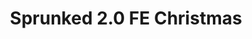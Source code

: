 ---
slug: sprunked-20-fe-christmas
title: Sprunked 2.0 FE Christmas
description: "Sprunked 2.0 FE Christmas is an exciting online game. Play for free directly in your browser!"
icon: /images/new_mods/Sprunked 2.0 FE Christmas.png
url: https://wowtbc.net/sprunkin/sprunked-fe-christmas/index.html
previewImage: /images/new_mods/Sprunked 2.0 FE Christmas.png
type: new mods

# SEO配置
seo:
  title: "Sprunked 2.0 FE Christmas - Play Free Online Game | Fun Browser Games"
  description: "Sprunked 2.0 FE Christmas - Play this fun online game for free in your browser. No download required!"
  ogImage: "/images/new_mods/Sprunked 2.0 FE Christmas.png"
  keywords: "sprunked-20-fe-christmas, online game, browser game, free game, new mods game, play online"

videoUrls:
  - https://www.youtube.com/embed/example1
  - https://www.youtube.com/embed/example2

whyPlay:
  title: "Why Play Sprunked 2.0 FE Christmas?"
  items:
    - "Immersive Gameplay: Sprunked 2.0 FE Christmas offers an engaging and immersive gaming experience that will keep you entertained for hours"
    - "Challenging Levels: Test your skills with increasingly difficult challenges and obstacles"
    - "Beautiful Graphics: Enjoy stunning visuals and smooth animations that bring the game world to life"
    - "Regular Updates: New content and features are added regularly to keep the game fresh and exciting"
    - "Free to Play: Experience all the fun without spending a penny"
    - "Community Features: Connect with other players, share strategies, and compete for high scores"
    - "Cross-Platform: Play on any device with a web browser, no downloads required"

features:
  title: "Key Features of Sprunked 2.0 FE Christmas"
  image: "/images/new_mods/Sprunked 2.0 FE Christmas.png"
  items:
    - "Intuitive Controls: Easy to learn controls make Sprunked 2.0 FE Christmas accessible for players of all skill levels"
    - "Multiple Game Modes: Enjoy various gameplay options that provide different challenges and experiences"
    - "Character Customization: Personalize your gaming experience with unique characters and items"
    - "Achievement System: Complete special tasks to earn rewards and recognition"
    - "Leaderboards: Compete with players worldwide and see who can achieve the highest scores"

characteristics:
  title: "Game Characteristics"
  image: "/images/new_mods/Sprunked 2.0 FE Christmas.png"
  items:
    - "Genre: New mods game with elements of strategy and skill"
    - "Difficulty: Suitable for both casual gamers and those seeking a challenge"
    - "Play Time: Quick sessions or extended gameplay, depending on your preference"
    - "Art Style: Vibrant and engaging visuals that enhance the gaming experience"
    - "Sound Design: Immersive audio that complements the gameplay perfectly"

info: "Sprunked 2.0 FE Christmas is an exciting online game that offers players a unique and engaging gaming experience. With its intuitive controls, stunning visuals, and challenging gameplay, Sprunked 2.0 FE Christmas provides hours of entertainment for players of all ages and skill levels. Whether you're looking for a quick gaming session during a break or an extended play session, Sprunked 2.0 FE Christmas delivers an immersive experience that will keep you coming back for more. The game features multiple levels of increasing difficulty, ensuring that players are constantly challenged as they progress. With regular updates adding new content and features, Sprunked 2.0 FE Christmas remains fresh and exciting, providing endless entertainment options for its growing community of players."

howToPlayIntro: "Welcome to Sprunked 2.0 FE Christmas! This guide will walk you through the basics and help you master the game. Whether you're a beginner or looking to improve your skills, these tips and instructions will enhance your gaming experience."

howToPlaySteps:
  - title: "Getting Started"
    description: "Begin your Sprunked 2.0 FE Christmas adventure by familiarizing yourself with the controls. Use your keyboard or mouse to navigate through the game interface. The tutorial will guide you through the basic mechanics and help you understand the objectives."
  - title: "Understanding the Objectives"
    description: "In Sprunked 2.0 FE Christmas, your main goal is to progress through levels by completing specific objectives. Each level presents unique challenges that require different strategies and approaches."
  - title: "Mastering the Controls"
    description: "Practice using the controls to improve your precision and reaction time. Sprunked 2.0 FE Christmas requires quick reflexes and strategic thinking to overcome obstacles and defeat opponents."
  - title: "Utilizing Power-ups"
    description: "Collect power-ups throughout the game to enhance your abilities and overcome difficult challenges. Each power-up offers unique advantages that can be crucial for success."
  - title: "Developing Strategies"
    description: "As you progress in Sprunked 2.0 FE Christmas, develop effective strategies for different scenarios. Analyze patterns, anticipate challenges, and adapt your approach to maximize your performance."

faq:
  title: "Frequently Asked Questions about Sprunked 2.0 FE Christmas"
  items:
    - question: "Is Sprunked 2.0 FE Christmas free to play?"
      answer: "Yes, Sprunked 2.0 FE Christmas is completely free to play directly in your web browser. No downloads or purchases are required to enjoy the full game experience."
    - question: "Can I play Sprunked 2.0 FE Christmas on mobile devices?"
      answer: "Yes, Sprunked 2.0 FE Christmas is optimized for both desktop and mobile play. You can enjoy the game on any device with a web browser and internet connection."
    - question: "Are there any in-game purchases?"
      answer: "While Sprunked 2.0 FE Christmas is free to play, there may be optional in-game purchases available for cosmetic items or additional features that don't affect core gameplay."
    - question: "How often is Sprunked 2.0 FE Christmas updated?"
      answer: "The developers regularly update Sprunked 2.0 FE Christmas with new content, features, and improvements based on player feedback and game performance."
    - question: "Can I play Sprunked 2.0 FE Christmas offline?"
      answer: "Currently, Sprunked 2.0 FE Christmas requires an internet connection to play as it's a browser-based online game."
    - question: "Is Sprunked 2.0 FE Christmas suitable for children?"
      answer: "Yes, Sprunked 2.0 FE Christmas is designed to be family-friendly and suitable for players of all ages."
    - question: "How do I report bugs or issues?"
      answer: "If you encounter any problems while playing Sprunked 2.0 FE Christmas, you can report them through the game's support page or contact the developers directly through their website."
    - question: "Still Have Questions?"
      answer: "If you have additional questions about Sprunked 2.0 FE Christmas that aren't covered in this FAQ, please visit our support center or contact our customer service team for assistance."
---